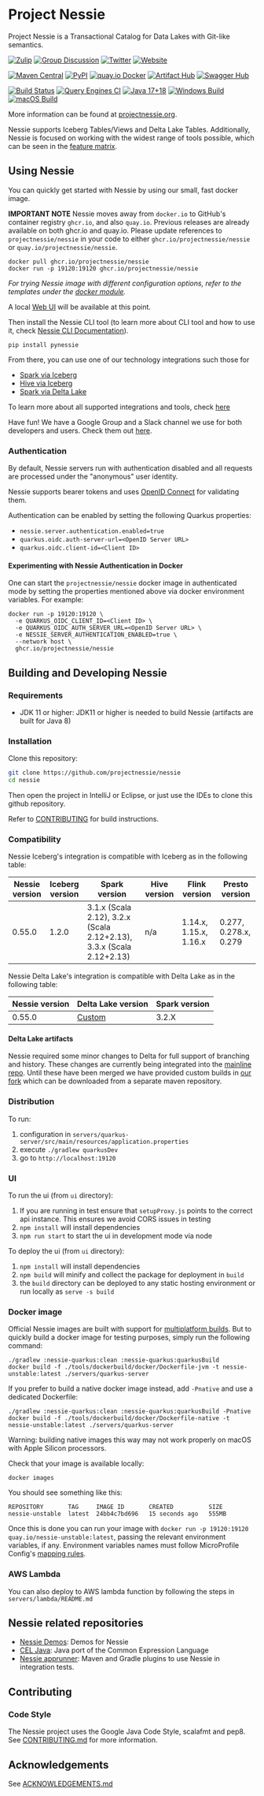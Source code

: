 # Project Nessie

Project Nessie is a Transactional Catalog for Data Lakes with Git-like semantics.

[![Zulip](https://img.shields.io/badge/Zulip-Chat-blue?color=3d4db3&logo=zulip&style=for-the-badge&logoColor=white)](https://project-nessie.zulipchat.com/)
[![Group Discussion](https://img.shields.io/badge/Discussion-Groups-blue.svg?color=3d4db3&logo=google&style=for-the-badge&logoColor=white)](https://groups.google.com/g/projectnessie)
[![Twitter](https://img.shields.io/badge/Twitter-Follow_Us-blue?color=3d4db3&logo=twitter&style=for-the-badge&logoColor=white)](https://twitter.com/projectnessie)
[![Website](https://img.shields.io/badge/https-projectnessie.org-blue?color=3d4db3&logo=firefox&style=for-the-badge&logoColor=white)](https://projectnessie.org/)

[![Maven Central](https://img.shields.io/maven-central/v/org.projectnessie/nessie?label=Maven%20Central&logo=apachemaven&color=3f6ec6&style=for-the-badge&logoColor=white)](https://search.maven.org/artifact/org.projectnessie/nessie)
[![PyPI](https://img.shields.io/pypi/v/pynessie.svg?label=PyPI&logo=python&color=3f6ec6&style=for-the-badge&logoColor=white)](https://pypi.python.org/pypi/pynessie)
[![quay.io Docker](https://img.shields.io/maven-central/v/org.projectnessie/nessie?label=quay.io+Docker&logo=docker&color=3f6ec6&style=for-the-badge&logoColor=white)](https://quay.io/repository/projectnessie/nessie?tab=tags)
[![Artifact Hub](https://img.shields.io/endpoint?url=https://artifacthub.io/badge/repository/nessie&color=3f6ec6&labelColor=&style=for-the-badge&logoColor=white)](https://artifacthub.io/packages/search?repo=nessie)
[![Swagger Hub](https://img.shields.io/badge/swagger%20hub-nessie-3f6ec6?style=for-the-badge&logo=swagger&link=https%3A%2F%2Fapp.swaggerhub.com%2Fapis%2Fprojectnessie%2Fnessie)](https://app.swaggerhub.com/apis/projectnessie/nessie)


[![Build Status](https://img.shields.io/github/actions/workflow/status/projectnessie/nessie/main.yml?label=Main%20CI&logo=Github&style=flat-square)](https://github.com/projectnessie/nessie/actions/workflows/main.yml)
[![Query Engines CI](https://img.shields.io/github/actions/workflow/status/projectnessie/query-engine-integration-tests/main.yml?label=Nessie%2FIceberg%20in-dev&logo=Github&style=flat-square)](https://github.com/projectnessie/query-engine-integration-tests/actions/workflows/main.yml)
[![Java 17+18](https://img.shields.io/github/actions/workflow/status/projectnessie/nessie/newer-java.yml?label=Java%2017%2B&logo=Github&style=flat-square)](https://github.com/projectnessie/nessie/actions/workflows/newer-java.yml)
[![Windows Build](https://img.shields.io/github/actions/workflow/status/projectnessie/nessie/ci-win.yml?label=Windows&logo=windows&style=flat-square)](https://github.com/projectnessie/nessie/actions/workflows/ci-win.yml)
[![macOS Build](https://img.shields.io/github/actions/workflow/status/projectnessie/nessie/ci-mac.yml?label=macOS&logo=apple&style=flat-square)](https://github.com/projectnessie/nessie/actions/workflows/ci-mac.yml)

More information can be found at [projectnessie.org](https://projectnessie.org/).

Nessie supports Iceberg Tables/Views and Delta Lake Tables. Additionally, Nessie is focused on working with the widest range of tools possible, which can be seen in the [feature matrix](https://projectnessie.org/tools/#feature-matrix).

## Using Nessie

You can quickly get started with Nessie by using our small, fast docker image.

**IMPORTANT NOTE** Nessie moves away from `docker.io` to GitHub's container registry `ghcr.io`,
and also `quay.io`. Previous releases are already available on both ghcr.io and quay.io. Please
update references to `projectnessie/nessie` in your code to either `ghcr.io/projectnessie/nessie`
or `quay.io/projectnessie/nessie`.

```
docker pull ghcr.io/projectnessie/nessie
docker run -p 19120:19120 ghcr.io/projectnessie/nessie
```
_For trying Nessie image with different configuration options, refer to the templates under the [docker module](./docker#readme)._<br>

A local [Web UI](https://projectnessie.org/tools/ui/) will be available at this point.

Then install the Nessie CLI tool (to learn more about CLI tool and how to use it, check [Nessie CLI Documentation](https://projectnessie.org/tools/cli/)).

```
pip install pynessie
```

From there, you can use one of our technology integrations such those for 

* [Spark via Iceberg](https://projectnessie.org/tools/iceberg/spark/)
* [Hive via Iceberg](https://projectnessie.org/tools/iceberg/hive/)
* [Spark via Delta Lake](https://projectnessie.org/tools/deltalake/spark/)

To learn more about all supported integrations and tools, check [here](https://projectnessie.org/tools/) 

Have fun! We have a Google Group and a Slack channel we use for both developers and 
users. Check them out [here](https://projectnessie.org/community/).

### Authentication

By default, Nessie servers run with authentication disabled and all requests are processed under the "anonymous"
user identity.

Nessie supports bearer tokens and uses [OpenID Connect](https://openid.net/connect/) for validating them.

Authentication can be enabled by setting the following Quarkus properties:
* `nessie.server.authentication.enabled=true`
* `quarkus.oidc.auth-server-url=<OpenID Server URL>`
* `quarkus.oidc.client-id=<Client ID>`

#### Experimenting with Nessie Authentication in Docker

One can start the `projectnessie/nessie` docker image in authenticated mode by setting
the properties mentioned above via docker environment variables. For example:

```shell
docker run -p 19120:19120 \
  -e QUARKUS_OIDC_CLIENT_ID=<Client ID> \
  -e QUARKUS_OIDC_AUTH_SERVER_URL=<OpenID Server URL> \
  -e NESSIE_SERVER_AUTHENTICATION_ENABLED=true \
  --network host \
  ghcr.io/projectnessie/nessie
```

## Building and Developing Nessie

### Requirements

- JDK 11 or higher: JDK11 or higher is needed to build Nessie (artifacts are built 
  for Java 8)

### Installation

Clone this repository:
```bash
git clone https://github.com/projectnessie/nessie
cd nessie
```

Then open the project in IntelliJ or Eclipse, or just use the IDEs to clone this github repository.

Refer to [CONTRIBUTING](./CONTRIBUTING.md) for build instructions.

### Compatibility

Nessie Iceberg's integration is compatible with Iceberg as in the following table:

| Nessie version | Iceberg version | Spark version                                                        | Hive version | Flink version          | Presto version        |
|----------------|-----------------|----------------------------------------------------------------------|--------------|------------------------|-----------------------|
| 0.55.0         | 1.2.0           | 3.1.x (Scala 2.12), 3.2.x (Scala 2.12+2.13), 3.3.x (Scala 2.12+2.13) | n/a          | 1.14.x, 1.15.x, 1.16.x | 0.277, 0.278.x, 0.279 |

Nessie Delta Lake's integration is compatible with Delta Lake as in the following table:

| Nessie version | Delta Lake version              | Spark version | 
|----------------|---------------------------------|---------------|
| 0.55.0         | [Custom](#delta-lake-artifacts) | 3.2.X         |

#### Delta Lake artifacts

Nessie required some minor changes to Delta for full support of branching and history. These changes are currently being integrated into the [mainline repo](https://github.com/delta-io/delta). Until these have been merged we have provided custom builds in [our fork](https://github.com/projectnessie/delta) which can be downloaded from a separate maven repository. 

### Distribution
To run:
1. configuration in `servers/quarkus-server/src/main/resources/application.properties`
2. execute `./gradlew quarkusDev`
3. go to `http://localhost:19120`

### UI 
To run the ui (from `ui` directory):
1. If you are running in test ensure that `setupProxy.js` points to the correct api instance. This ensures we avoid CORS
issues in testing
2. `npm install` will install dependencies
3. `npm run start` to start the ui in development mode via node

To deploy the ui (from `ui` directory):
1. `npm install` will install dependencies
2. `npm build` will minify and collect the package for deployment in `build`
3. the `build` directory can be deployed to any static hosting environment or run locally as `serve -s build`

### Docker image

Official Nessie images are built with support for [multiplatform builds](./tools/dockerbuild#readme). But to quickly
build a docker image for testing purposes, simply run the following command:

```shell
./gradlew :nessie-quarkus:clean :nessie-quarkus:quarkusBuild
docker build -f ./tools/dockerbuild/docker/Dockerfile-jvm -t nessie-unstable:latest ./servers/quarkus-server 
```

If you prefer to build a native docker image instead, add `-Pnative` and use a dedicated Dockerfile:

```shell
./gradlew :nessie-quarkus:clean :nessie-quarkus:quarkusBuild -Pnative
docker build -f ./tools/dockerbuild/docker/Dockerfile-native -t nessie-unstable:latest ./servers/quarkus-server 
```

Warning: building native images this way may not work properly on macOS with Apple Silicon processors.

Check that your image is available locally:

```shell
docker images
```

You should see something like this:

```
REPOSITORY       TAG     IMAGE ID       CREATED          SIZE
nessie-unstable  latest  24bb4c7bd696   15 seconds ago   555MB
```

Once this is done you can run your image with `docker run -p 19120:19120 quay.io/nessie-unstable:latest`, passing the relevant
environment variables, if any. Environment variables names must follow MicroProfile Config's [mapping
rules](https://github.com/eclipse/microprofile-config/blob/master/spec/src/main/asciidoc/configsources.asciidoc#environment-variables-mapping-rules).

### AWS Lambda
You can also deploy to AWS lambda function by following the steps in `servers/lambda/README.md`

## Nessie related repositories

* [Nessie Demos](https://github.com/projectnessie/nessie-demos): Demos for Nessie
* [CEL Java](https://github.com/projectnessie/cel-java): Java port of the Common Expression Language
* [Nessie apprunner](https://github.com/projectnessie/nessie-apprunner): Maven and Gradle plugins to use Nessie in integration tests.

## Contributing

### Code Style

The Nessie project uses the Google Java Code Style, scalafmt and pep8.
See [CONTRIBUTING.md](./CONTRIBUTING.md) for more information.

## Acknowledgements

See [ACKNOWLEDGEMENTS.md](ACKNOWLEDGEMENTS.md)
